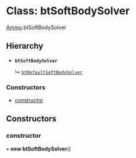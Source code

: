 # Class: btSoftBodySolver

[Ammo](../modules/Ammo.md).btSoftBodySolver

## Hierarchy

- **`btSoftBodySolver`**

  ↳ [`btDefaultSoftBodySolver`](Ammo.btDefaultSoftBodySolver.md)


### Constructors

- [constructor](Ammo.btSoftBodySolver.md#constructor)

## Constructors

### constructor

• **new btSoftBodySolver**()
